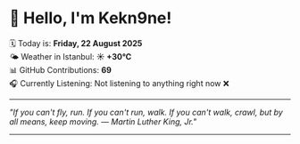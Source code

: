 # 👋 Hello, I'm Kekn9ne!

🗓️ Today is: **Friday, 22 August 2025**  
🌤️ Weather in Istanbul: **☀️   +30°C**  
📊 GitHub Contributions: **69**  
🎧 Currently Listening: Not listening to anything right now ❌

---

_"If you can't fly, run. If you can't run, walk. If you can't walk, crawl, but by all means, keep moving. — *Martin Luther King, Jr.*"_

---
